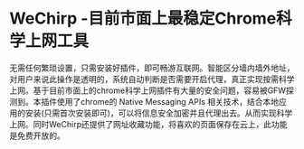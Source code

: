 # WeChirp -目前市面上最稳定Chrome科学上网工具

无需任何繁琐设置，只需安装好插件，即可畅游互联网。智能区分墙内墙外地址，对用户来说此操作是透明的，系统自动判断是否需要开启代理，真正实现按需科学上网。基于目前市面上的chrome科学上网插件有大量的安全问题，容易被GFW探测到。本插件使用了chrome的 Native Messaging APIs 相关技术，结合本地应用的安装(只需首次安装即可)，可以将信息安全加密并且代理出去。从而实现科学上网。同时WeChirp还提供了网址收藏功能，将喜欢的页面保存在云上，此功能是免费开放的。
